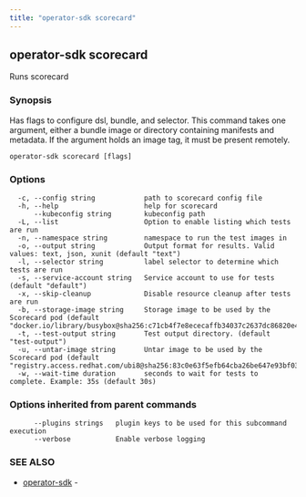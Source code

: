 ```yaml
---
title: "operator-sdk scorecard"
---
```

## operator-sdk scorecard

Runs scorecard

### Synopsis

Has flags to configure dsl, bundle, and selector. This command takes
one argument, either a bundle image or directory containing manifests and metadata.
If the argument holds an image tag, it must be present remotely.

```
operator-sdk scorecard [flags]
```

### Options

```
  -c, --config string            path to scorecard config file
  -h, --help                     help for scorecard
      --kubeconfig string        kubeconfig path
  -L, --list                     Option to enable listing which tests are run
  -n, --namespace string         namespace to run the test images in
  -o, --output string            Output format for results. Valid values: text, json, xunit (default "text")
  -l, --selector string          label selector to determine which tests are run
  -s, --service-account string   Service account to use for tests (default "default")
  -x, --skip-cleanup             Disable resource cleanup after tests are run
  -b, --storage-image string     Storage image to be used by the Scorecard pod (default "docker.io/library/busybox@sha256:c71cb4f7e8ececaffb34037c2637dc86820e4185100e18b4d02d613a9bd772af")
  -t, --test-output string       Test output directory. (default "test-output")
  -u, --untar-image string       Untar image to be used by the Scorecard pod (default "registry.access.redhat.com/ubi8@sha256:83c0e63f5efb64cba26be647e93bf036b8d88b774f0726936c1b956424b1abf6")
  -w, --wait-time duration       seconds to wait for tests to complete. Example: 35s (default 30s)
```

### Options inherited from parent commands

```
      --plugins strings   plugin keys to be used for this subcommand execution
      --verbose           Enable verbose logging
```

### SEE ALSO

* [operator-sdk](../operator-sdk)	 - 

